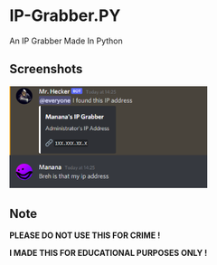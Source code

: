 # IP-Grabber.PY
An IP Grabber Made In Python

## Screenshots
<img src="https://github.com/MananaTheOne/IP-Grabber.PY/blob/main/screenshots/screenshot.png?raw=true" width=350>

## Note
**PLEASE DO NOT USE THIS FOR CRIME !**

**I MADE THIS FOR EDUCATIONAL PURPOSES ONLY !**
